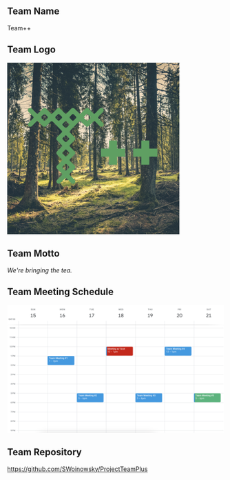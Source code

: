 ## Team Name

Team++

## Team Logo

<img src="TeamLogo.png" alt="Team++ Logo" width="400px;" />

<br>

## Team Motto

*We're bringing the tea.*

## Team Meeting Schedule

<img src="teamMeetingSchedule.png" alt="Team Schedule" width="800px;" />

<br>

## Team Repository

https://github.com/SWoinowsky/ProjectTeamPlus